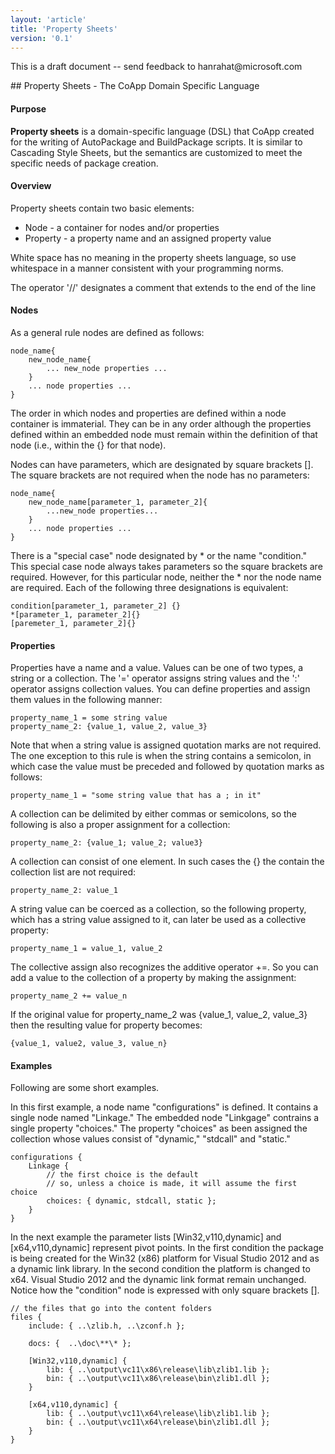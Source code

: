 ```yaml
---
layout: 'article'
title: 'Property Sheets' 
version: '0.1'
---
```

<div class="alert-message warning">
    <p>This is a draft document -- send feedback to hanrahat@microsoft.com</p>
</div>
## Property Sheets - The CoApp Domain Specific Language

#### Purpose

**Property sheets** is a domain-specific language (DSL) that CoApp created for the writing of AutoPackage and BuildPackage scripts.  It is similar to Cascading Style Sheets, but the semantics are customized to meet the specific needs of package creation.

#### Overview

Property sheets contain two basic elements:

* Node - a container for nodes and/or properties
* Property - a property name and an assigned property value

White space has no meaning in the property sheets language, so use whitespace in a manner consistent with your programming norms.

The operator '//' designates a comment that extends to the end of the line

#### Nodes

As a general rule nodes are defined as follows:

	node_name{
		new_node_name{
			... new_node properties ...
		}
		... node properties ...
	}
	
The order in which nodes and properties are defined within a node container is immaterial.  They can be in any order although the properties defined within an embedded node must remain within the definition of that node (i.e., within the {} for that node).

Nodes can have parameters, which are designated by square brackets [].  The square brackets are not required when the node has no parameters:

	node_name{
		new_node_name[parameter_1, parameter_2]{
			...new_node properties...
		}
		... node properties ...
	}
		
There is a "special case" node designated by * or the name "condition."  This special case node always takes parameters so the square brackets are required.  However, for this particular node, neither the * nor the node name are required.  Each of the following three designations is equivalent:

	condition[parameter_1, parameter_2] {}
	*[parameter_1, parameter_2]{}
	[paremeter_1, parameter_2]{}

#### Properties
	
Properties have a name and a value.  Values can be one of two types, a string or a collection.  The '=' operator assigns string values and the ':' operator assigns collection values.  You can define properties and assign them values in the following manner:

	property_name_1 = some string value
	property_name_2: {value_1, value_2, value_3}
	
Note that when a string value is assigned quotation marks are not required.  The one exception to this rule is when the string contains a semicolon, in which case the value must be preceded and followed by quotation marks as follows:

	property_name_1 = "some string value that has a ; in it"
	
A collection can be delimited by either commas or semicolons, so the following is also a proper assignment for a collection:

	property_name_2: {value_1; value_2; value3}
	
A collection can consist of one element.  In such cases the {} the contain the collection list are not required:

	property_name_2: value_1
	
A string value can be coerced as a collection, so the following property, which has a string value assigned to it, can later be used as a collective property:

	property_name_1 = value_1, value_2
	
The collective assign also recognizes the additive operator +=.  So you can add a value to the collection of a property by making the assignment:

	property_name_2 += value_n
	
If the original value for property_name_2 was {value_1, value_2, value_3} then the resulting value for property becomes:

	{value_1, value2, value_3, value_n}
	

	
#### Examples

Following are some short examples.

In this first example, a node name "configurations" is defined.  It contains a single node named "Linkage."  The embedded node "Linkgage" contrains a single property "choices."  The property "choices" as been assigned the collection whose values consist of "dynamic," "stdcall" and "static."

	configurations {
		Linkage {
			// the first choice is the default
			// so, unless a choice is made, it will assume the first choice
			choices: { dynamic, stdcall, static };
		}
	}
	
In the next example the parameter lists [Win32,v110,dynamic] and [x64,v110,dynamic] represent pivot points.  In the first condition the package is being created for the Win32 (x86) platform for Visual Studio 2012 and as a dynamic link library.  In the second condition the platform is changed to x64.  Visual Studio 2012 and the dynamic link format remain unchanged.  Notice how the "condition" node is expressed with only square brackets []. 

    // the files that go into the content folders
    files {
        include: { ..\zlib.h, ..\zconf.h };

        docs: {  ..\doc\**\* };

        [Win32,v110,dynamic] { 
            lib: { ..\output\vc11\x86\release\lib\zlib1.lib };
            bin: { ..\output\vc11\x86\release\bin\zlib1.dll };
        }

        [x64,v110,dynamic] {
            lib: { ..\output\vc11\x64\release\lib\zlib1.lib };
            bin: { ..\output\vc11\x64\release\bin\zlib1.dll };
        }
	}




<!----------------------------------------------------------------------------------
#### Command Line Help

``` text
Outercurve Foundation XXXX Version 1.1.1.1 for x64
Copyright (c) Garrett Serack, CoApp Contributors 2010-2011. All rights reserved
CoApp xxxxx
-------------------------------------------------------------------------------

Usage:
-------

xxxx [options] 

    Options:
    --------
    «--help«/reference/cli.html#help»                      this help 
    «--nologo«/reference/cli.html#nologo»                    don't display the logo
    «--load-config=<file>«/reference/cli.html#loadconfig»        loads configuration from <file>
    «--verbose«/reference/cli.html#verbose»                   prints verbose messages

```

### Option [foo](!foo) 
----------------------------------------------------------------------------------------->